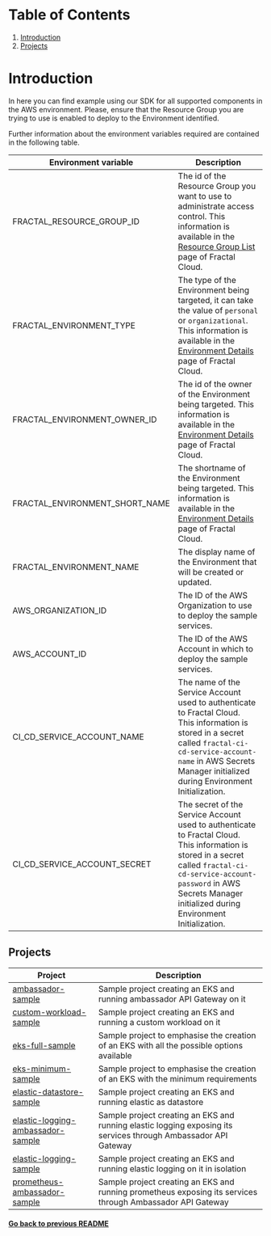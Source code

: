 # Table of Contents
1. [Introduction](#introduction)
2. [Projects](#projects)
# Introduction

In here you can find example using our SDK for all supported components in the AWS environment.
Please, ensure that the Resource Group you are trying to use is enabled to deploy to the Environment identified.

Further information about the environment variables required are contained in the following table.

| Environment variable 	            | Description                                                                                                                                                                                                                              |
|-----------------------------------|------------------------------------------------------------------------------------------------------------------------------------------------------------------------------------------------------------------------------------------|
| FRACTAL_RESOURCE_GROUP_ID         | The id of the Resource Group you want to use to administrate access control. This information is available in the [Resource Group List](https://fractal.cloud/resource-groups) page of Fractal Cloud.                                    |
| FRACTAL_ENVIRONMENT_TYPE        	 | The type of the Environment being targeted, it can take the value of `personal` or `organizational`. This information is available in the [Environment Details](https://fractal.cloud/environments) page of Fractal Cloud.             	 |
| FRACTAL_ENVIRONMENT_OWNER_ID      | The id of the owner of the Environment being targeted. This information is available in the [Environment Details](https://fractal.cloud/environments) page of Fractal Cloud.                                                             |
| FRACTAL_ENVIRONMENT_SHORT_NAME    | The shortname of the Environment being targeted. This information is available in the [Environment Details](https://fractal.cloud/environments) page of Fractal Cloud.                                                                   |
| FRACTAL_ENVIRONMENT_NAME    	     | The display name of the Environment that will be created or updated. 	                                                                                                                                                                   |
| AWS_ORGANIZATION_ID    	          | The ID of the AWS Organization to use to deploy the sample services. 	                                                                                                                                                                   |
| AWS_ACCOUNT_ID    	               | The ID of the AWS Account in which to deploy the sample services. 	                                                                                                                                                                      |
| CI_CD_SERVICE_ACCOUNT_NAME        | The name of the Service Account used to authenticate to Fractal Cloud. This information is stored in a secret called `fractal-ci-cd-service-account-name` in AWS Secrets Manager initialized during Environment Initialization.          |
| CI_CD_SERVICE_ACCOUNT_SECRET      | The secret of the Service Account used to authenticate to Fractal Cloud. This information is stored in a secret called `fractal-ci-cd-service-account-password` in AWS Secrets Manager initialized during Environment Initialization. 	  |

## Projects

| Project                                                                      	              | Description                                                                               	                     |
|---------------------------------------------------------------------------------------------|-----------------------------------------------------------------------------------------------------------------|
| [ ambassador-sample ]( ambassador-sample/ )                                   	             | Sample project creating an EKS and running ambassador API Gateway on it                                         |
| [ custom-workload-sample ]( ambassador-sample/ )                                   	        | Sample project creating an EKS and running a custom workload on it                                              |
| [ eks-full-sample ]( eks-full-sample/ )                                   	                 | Sample project to emphasise the creation of an EKS with all the possible options available                      |
| [ eks-minimum-sample ]( eks-minimum-sample/ )                              	                | Sample project to emphasise the creation of an EKS with the minimum requirements                                |
| [ elastic-datastore-sample ]( eks-minimum-sample/ )                              	          | Sample project creating an EKS and running elastic as datastore                                                 |
| [ elastic-logging-ambassador-sample ]( eks-minimum-sample/ )                              	 | Sample project creating an EKS and running elastic logging exposing its services through Ambassador API Gateway |
| [ elastic-logging-sample ]( eks-minimum-sample/ )                              	            | Sample project creating an EKS and running elastic logging on it in isolation                                   |
| [ prometheus-ambassador-sample ]( eks-minimum-sample/ )                              	      | Sample project creating an EKS and running prometheus exposing its services through Ambassador API Gateway      |

#### [Go back to previous README](../../README.md)